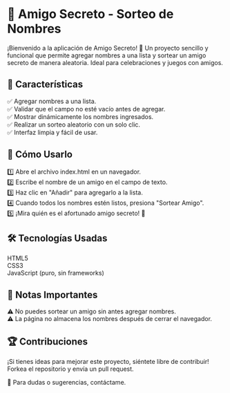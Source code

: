 # 🎁 Amigo Secreto - Sorteo de Nombres
¡Bienvenido a la aplicación de Amigo Secreto! 🎉 Un proyecto sencillo y funcional que permite agregar nombres a una lista y sortear un amigo secreto de manera aleatoria. Ideal para celebraciones y juegos con amigos.

## 🚀 Características
✅ Agregar nombres a una lista.  
✅ Validar que el campo no esté vacío antes de agregar.  
✅ Mostrar dinámicamente los nombres ingresados.  
✅ Realizar un sorteo aleatorio con un solo clic.  
✅ Interfaz limpia y fácil de usar.  

## 🔧 Cómo Usarlo
1️⃣ Abre el archivo index.html en un navegador.  
2️⃣ Escribe el nombre de un amigo en el campo de texto.  
3️⃣ Haz clic en "Añadir" para agregarlo a la lista.  
4️⃣ Cuando todos los nombres estén listos, presiona "Sortear Amigo".  
5️⃣ ¡Mira quién es el afortunado amigo secreto! 🎊  

## 🛠️ Tecnologías Usadas
HTML5  
CSS3  
JavaScript (puro, sin frameworks)  

## 📌 Notas Importantes
⚠️ No puedes sortear un amigo sin antes agregar nombres.  
⚠️ La página no almacena los nombres después de cerrar el navegador.  

## 🏆 Contribuciones
¡Si tienes ideas para mejorar este proyecto, siéntete libre de contribuir! Forkea el repositorio y envía un pull request.

📧 Para dudas o sugerencias, contáctame.

